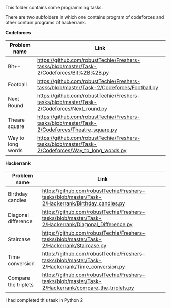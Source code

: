 This folder contains some programming tasks.

There are two subfolders in which one contains program of codeforces and other contain programs of hackerrank.

**Codeforces**


|Problem name|Link|
|------------|----|
|Bit++|https://github.com/robustTechie/Freshers-tasks/blob/master/Task-2/Codeforces/Bit%2B%2B.py|
|Football|https://github.com/robustTechie/Freshers-tasks/blob/master/Task-2/Codeforces/Football.py|
|Next Round|https://github.com/robustTechie/Freshers-tasks/blob/master/Task-2/Codeforces/Next_round.py|
|Theare square|https://github.com/robustTechie/Freshers-tasks/blob/master/Task-2/Codeforces/Theatre_square.py|
|Way to long words|https://github.com/robustTechie/Freshers-tasks/blob/master/Task-2/Codeforces/Way_to_long_words.py|

**Hackerrank**


|Problem name|Link|
|------------|-----|
|Birthday candles|https://github.com/robustTechie/Freshers-tasks/blob/master/Task-2/Hackerrank/Birthday_candles.py|
|Diagonal difference|https://github.com/robustTechie/Freshers-tasks/blob/master/Task-2/Hackerrank/Diagonal_Difference.py|
|Staircase|https://github.com/robustTechie/Freshers-tasks/blob/master/Task-2/Hackerrank/Staircase.py|
|Time conversion|https://github.com/robustTechie/Freshers-tasks/blob/master/Task-2/Hackerrank/Time_conversion.py|
|Compare the triplets|https://github.com/robustTechie/Freshers-tasks/blob/master/Task-2/Hackerrank/compare_the_triplets.py|


I had completed this task in Python 2

